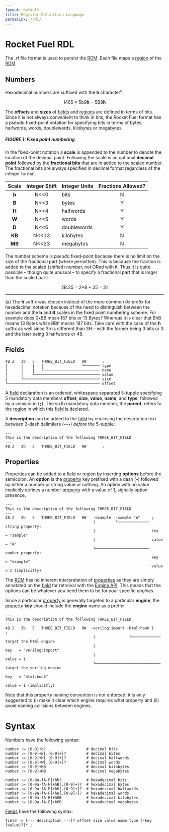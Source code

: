 ```yaml
---
layout: default
title: Register Definition Language
permalink: /rdl/
---
```


[RDM]:        ../rdm          "Resident Data Model"
[Engine API]:  ../api
[region]:     ../rdm#regions
[regions]:    ../rdm#regions
[field]:      ../rdm#fields
[fields]:     ../rdm#fields
[dimension]:  ../rdm#dimensions
[dimensions]: ../rdm#dimensions
[property]:   ../rdm#properties
[properties]: ../rdm#properties



Rocket Fuel RDL
===============

The .rf file format is used to persist the [RDM][].  Each file maps a [region][] of the [RDM][].



Numbers
-------

Hexadecimal numbers are suffixed with the **h** character<sup>a</sup>: 

<center>1465 = 5b9<b>h</b> = 5B9<b>h</b></center>

The **offsets** and **sizes** of [fields][] and [regions][] are defined in terms of bits.  Since it 
is not always convenient to think in bits, the Rocket Fuel format has a pseudo fixed-point notation 
for specifying bits in terms of bytes, halfwords, words, doublewords, kilobytes or megabytes. 

##### FIGURE 1: Fixed point numbering

In the fixed-point notation a **scale** is appended to the number to denote the location of the 
decimal point.  Following the scale is an optional **decimal point** followed by the **fractional 
bits** that are in added to the scaled number.  The fractional bits are always specified in 
decimal format regardless of the integer format.

| Scale  | Integer Shift  | Integer Units | Fractions Allowed? |
|:------:|:--------------:|:--------------|:------------------:|
| **b**  | N\<\<0         | bits          | N                  |
| **B**  | N\<\<3         | bytes         | Y                  |
| **H**  | N\<\<4         | halfwords     | Y                  |
| **W**  | N\<\<5         | words         | Y                  |
| **D**  | N\<\<6         | doublewords   | Y                  |
| **KB** | N\<\<13        | kilobytes     | N                  |
| **MB** | N\<\<23        | megabytes     | N                  |

The number scheme is _pseudo_ fixed-point because there is no limit on the size of the fractional 
part (where permitted).  This is because the fraction is added to the scaled (shifted) number, 
not ORed with it.  Thus it is quite possible – though quite unusual – to specify a fractional part 
that is larger than the scaled part: 

<center>2B.25 = 2*8 + 25 = 31</center>


- - -

(a) The **h** suffix was chosen instead of the more common 0x prefix for hexadecimal notation because of the 
need to distinguish between the number and the **b** and **B** scales in the fixed point numbering scheme.
For example does 0xBB mean 187 bits or 13 Bytes? Whereas it is clear that BhB means 13 Bytes while BBh means 
187 bits. Take care with the case of the **h** suffix as well since 3h is different than 3H – with the former 
being 3 bits or 3 and the later being 3 halfwords or 48.



Fields
------

```
4B.2   3b   5   THREE_BIT_FIELD   RW       ;
|      |    |   |                 └─────── type
|      |    |   └───────────────────────── name
|      |    └───────────────────────────── value
|      └────────────────────────────────── size
└───────────────────────────────────────── offset
```

A [field][] declaration is an ordered, whitespace separated 5-tupple specifying 5 mandatory 
data members **offset**, **size**, **value**, **name**, and **type**, followed by a semicolon 
(**`;`**). The sixth mandatory data member, the **parent**, refers to the [region][] in which 
this [field][] is declared.

A **description** can be added to the [field][] by enclosing the description text between 3-dash
delimiters (**`---`**) _before_ the 5-tupple:

```
---
This is the description of the following THREE_BIT_FIELD
---
4B.2   3b   5   THREE_BIT_FIELD   RW       ;
```


Properties
----------

[Properties][] can be added to a [field][] or [region][] by inserting **options** before 
the semicolon.  An **option** is the [property][] key prefixed with a dash (**-**) followed by 
either a number or string value or nothing.  An option with no value implicitly defines a number 
[property][] with a value of 1, signally option presence.

```
---
This is the description of the following THREE_BIT_FIELD
---
4B.2   3b   5   THREE_BIT_FIELD   RW   -example  -sample "A"     ;
                                       |         └────────────── string property:
                                       |                         key   = "sample"
                                       |                         value = "A"
                                       └──────────────────────── number property:
                                                                 key   = "example"
                                                                 value = 1 (implicitly)
```

The [RDM][] has no inherent interpretation of [properties][] as they are simply annotated on 
the [field][] for retreival with the [Engine API][].  This means that the options can be 
whatever you need them to be for your specific *engines*.

Since a particular [property][] is generally targeted to a particular **engine**, the [property][] 
**key** should include the **engine** name as a prefix: 

```
---
This is the description of the following THREE_BIT_FIELD
---
4B.2   3b   5   THREE_BIT_FIELD   RW  -verilog:import -html:hook 1    ;
                                       |               └───────────── target the html engine
                                       |                              key   = "verilog:import"
                                       |                              value = 1
                                       └───────────────────────────── target the verilog engine
                                                                      key   = "html:hook"
                                                                      value = 1 (implicitly)

```

Note that this property naming convention is not enforced; it is only suggested to (i)
make it clear which engine requires what property and (ii) avoid naming collisions between
engines.


Syntax
======

Numbers have the following syntax: 

```
number := [0-9]+b?                  # decimal bits
number := [0-9]+B[.[0-9]+]?         # decimal bytes
number := [0-9]+H[.[0-9]+]?         # decimal halfwords
number := [0-9]+W[.[0-9]+]?         # decimal words
number := [0-9]+KB                  # decimal kilobytes
number := [0-9]+MB                  # decimal megabytes
 
number := [0-9a-fA-F]+hb?           # hexadecimal bits
number := [0-9a-fA-F]+hB[.[0-9]+]?  # hexadecimal bytes
number := [0-9a-fA-F]+hH[.[0-9]+]?  # hexadecimal halfwords
number := [0-9a-fA-F]+hW[.[0-9]+]?  # hexadecimal words
number := [0-9a-fA-F]+hKB           # hexadecimal kilobytes
number := [0-9a-fA-F]+hMB           # hexadecimal megabytes
```

[Fields][] have the following syntax:

```
field := [--- description ---]? offset size value name type [-key [value]?]* ;
```